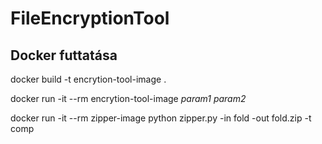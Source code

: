 # FileEncryptionTool

## Docker futtatása

docker build -t encrytion-tool-image .

docker run -it --rm encrytion-tool-image *param1* *param2*

docker run -it --rm zipper-image python zipper.py -in fold -out fold.zip -t comp